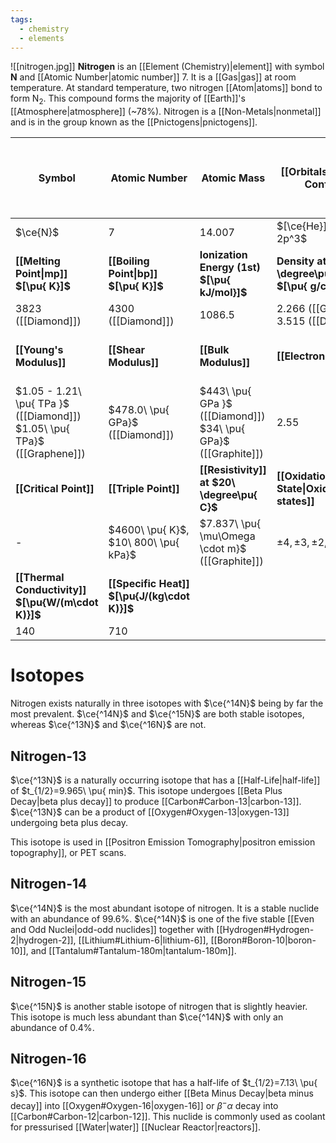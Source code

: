 ```yaml
---
tags:
  - chemistry
  - elements
---
```

![[nitrogen.jpg]]
**Nitrogen** is an [[Element (Chemistry)|element]] with symbol **N** and [[Atomic Number|atomic number]] 7. It is a [[Gas|gas]] at room temperature. At standard temperature, two nitrogen [[Atom|atoms]] bond to form $\text{N}_{2}$. This compound forms the majority of [[Earth]]'s [[Atmosphere|atmosphere]] (~$78\%$). Nitrogen is a [[Non-Metals|nonmetal]] and is in the group known as the [[Pnictogens|pnictogens]].

| **Symbol**                                                                  | **Atomic Number**                            | **Atomic Mass**                                                   | **[[Orbitals\|Electron Config.]]**                    | **Phase**                                                                  | **Density at [[Standard Temperature and Pressure\|STP]] $[\pu{ g/L }]$** |
| --------------------------------------------------------------------------- | -------------------------------------------- | ----------------------------------------------------------------- | ----------------------------------------------------- | -------------------------------------------------------------------------- | ------------------------------------------------------------------------ |
| $\ce{N}$                                                                    | $7$                                          | $14.007$                                                          | $[\ce{He}]\ 2s^2\ 2p^3$                               | solid                                                                      | $1.2506$                                                                 |
| **[[Melting Point\|mp]] $[\pu{ K}]$**                                       | **[[Boiling Point\|bp]] $[\pu{ K}]$**        | **Ionization Energy (1st) $[\pu{ kJ/mol}]$**                      | **Density at $20\ \degree\pu{ C}$ $[\pu{ g/cm^3 }]$** | **Atomic Radius**                                                          | **[[Resistivity]] at $20\ \degree\pu{ C}$**                              |
| $3823$ ([[Diamond]])                                                        | $4300$ ([[Diamond]])                         | $1086.5$                                                          | $2.266$ ([[Graphite]])<br>$3.515$ ([[Diamond]])       | $67\ \pu{ pm }$                                                            | -                                                                        |
| **[[Young's Modulus]]**                                                     | **[[Shear Modulus]]**                        | **[[Bulk Modulus]]**                                              | **[[Electronegativity]]**                             | **Main [[Isotope\|isotopes]]**                                             | **Ionization Energy (1st) $[\pu{ kJ/mol}]$**                             |
| $1.05 - 1.21\ \pu{ TPa }$ ([[Diamond]])<br>$1.05\ \pu{ TPa}$ ([[Graphene]]) | $478.0\ \pu{ GPa}$ ([[Diamond]])             | $443\ \pu{ GPa }$ ([[Diamond]])<br>$34\ \pu{ GPa}$ ([[Graphite]]) | $2.55$                                                | $\ce{^12C}:\ 98.9\%$<br>$\ce{^13C}:\ 1.06\%$<br>$\ce{^14C}:\ 1\ \pu{ ppt}$ | $1402.3$                                                                 |
| **[[Critical Point]]**                                                      | **[[Triple Point]]**                         | **[[Resistivity]] at $20\ \degree\pu{ C}$**                       | **[[Oxidation State\|Oxidation states]]**             | **[[Electron Affinity]]**                                                  |                                                                          |
| -                                                                           | $4600\ \pu{ K}$,<br>$10\ 800\ \pu{ kPa}$     | $7.837\ \pu{ \mu\Omega \cdot m}$<br>([[Graphite]])                | $\pm 4, \pm 3, \pm 2, \pm 1, 0$                       | $121.776\ \pu{ kJ/mol }$ $1.262\ \pu{ eV}$                                 |                                                                          |
| **[[Thermal Conductivity]] $[\pu{W/(m\cdot K)}]$**                          | **[[Specific Heat]] $[\pu{J/(kg\cdot K)}]$** |                                                                   |                                                       |                                                                            |                                                                          |
| $140$                                                                       | $710$                                        |                                                                   |                                                       |                                                                            |                                                                          |
# Isotopes
Nitrogen exists naturally in three isotopes with $\ce{^14N}$ being by far the most prevalent. $\ce{^14N}$ and $\ce{^15N}$ are both stable isotopes, whereas $\ce{^13N}$ and $\ce{^16N}$ are not.
## Nitrogen-13
$\ce{^13N}$ is a naturally occurring isotope that has a [[Half-Life|half-life]] of $t_{1/2}=9.965\ \pu{ min}$. This isotope undergoes [[Beta Plus Decay|beta plus decay]] to produce [[Carbon#Carbon-13|carbon-13]]. $\ce{^13N}$ can be a product of [[Oxygen#Oxygen-13|oxygen-13]] undergoing beta plus decay.

This isotope is used in [[Positron Emission Tomography|positron emission topography]], or PET scans.
## Nitrogen-14
$\ce{^14N}$ is the most abundant isotope of nitrogen. It is a stable nuclide with an abundance of $99.6\%$. $\ce{^14N}$ is one of the five stable [[Even and Odd Nuclei|odd-odd nuclides]] together with [[Hydrogen#Hydrogen-2|hydrogen-2]], [[Lithium#Lithium-6|lithium-6]], [[Boron#Boron-10|boron-10]], and [[Tantalum#Tantalum-180m|tantalum-180m]].
## Nitrogen-15
$\ce{^15N}$ is another stable isotope of nitrogen that is slightly heavier. This isotope is much less abundant than $\ce{^14N}$ with only an abundance of $0.4\%$. 
## Nitrogen-16
$\ce{^16N}$ is a synthetic isotope that has a half-life of $t_{1/2}=7.13\ \pu{ s}$. This isotope can then undergo either [[Beta Minus Decay|beta minus decay]] into [[Oxygen#Oxygen-16|oxygen-16]] or $\beta^-\alpha$ decay into [[Carbon#Carbon-12|carbon-12]]. This nuclide is commonly used as coolant for pressurised [[Water|water]] [[Nuclear Reactor|reactors]].